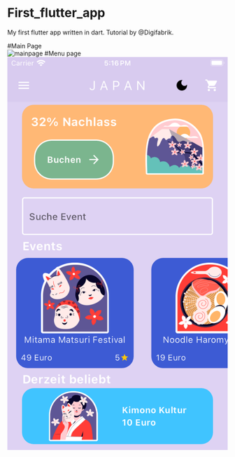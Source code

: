 # First_flutter_app
 My first flutter app written in dart. Tutorial by @Digifabrik.<br>

 #Main Page <br>
 <image src="https://github.com/luiminyan/First_flutter_app/blob/main/images/mainPage_shot.png" height="375" alt="mainpage"/>
 #Menu page <br>
 ![image](https://github.com/luiminyan/First_flutter_app/blob/main/images/menuPage_sreenshot.png)
 
